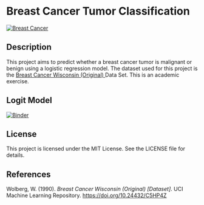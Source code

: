 # Breast Cancer Tumor Classification

[![Breast Cancer](https://images.pexels.com/photos/5701007/pexels-photo-5701007.jpeg?auto=compress&cs=tinysrgb&w=1260&h=750&dpr=2 "Breast Cancer")](https://images.pexels.com/photos/5701007/pexels-photo-5701007.jpeg?auto=compress&cs=tinysrgb&w=1260&h=750&dpr=2 "Breast Cancer")

## Description

This project aims to predict whether a breast cancer tumor is malignant or benign using a logistic regression model. The dataset used for this project is the [Breast Cancer Wisconsin (Original) ](https://archive.ics.uci.edu/dataset/15/breast+cancer+wisconsin+original "Breast Cancer Wisconsin (Original) ") Data Set. This is an academic exercise.

## Logit Model

[![Binder](https://mybinder.org/badge_logo.svg)](https://mybinder.org/v2/gh/SantiagoMorenoV/Breast_Cancer_Logit_Model/master?labpath=Breast_Cancer_Logit_Project.ipynb)

## License

This project is licensed under the MIT License. See the LICENSE file for details.

## References

Wolberg, W. (1990). *Breast Cancer Wisconsin (Original) [Dataset]*. UCI Machine Learning Repository. https://doi.org/10.24432/C5HP4Z
